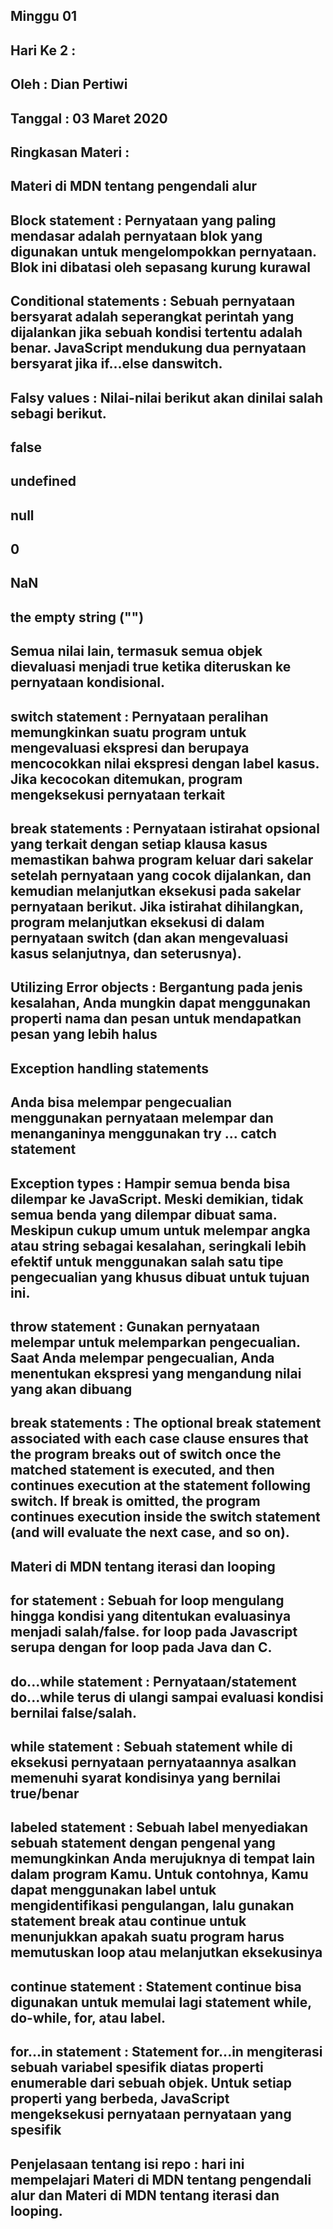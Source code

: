 ## Minggu 01

## Hari Ke 2  : 

## Oleh       : Dian Pertiwi

## Tanggal    : 03 Maret 2020

## Ringkasan Materi : 
## Materi di MDN tentang pengendali alur

## Block statement : Pernyataan yang paling mendasar adalah pernyataan blok yang digunakan untuk mengelompokkan pernyataan. Blok ini dibatasi oleh sepasang kurung kurawal

## Conditional statements : Sebuah pernyataan bersyarat adalah seperangkat perintah yang dijalankan jika sebuah kondisi tertentu adalah benar. JavaScript mendukung dua pernyataan bersyarat jika if...else danswitch.

## Falsy values : Nilai-nilai berikut akan dinilai salah sebagi berikut.
## false
## undefined
## null
## 0
## NaN
## the empty string ("")
## Semua nilai lain, termasuk semua objek dievaluasi menjadi true ketika diteruskan ke pernyataan kondisional.

## switch statement : Pernyataan peralihan memungkinkan suatu program untuk mengevaluasi ekspresi dan berupaya mencocokkan nilai ekspresi dengan label kasus. Jika kecocokan ditemukan, program mengeksekusi pernyataan terkait

## break statements : Pernyataan istirahat opsional yang terkait dengan setiap klausa kasus memastikan bahwa program keluar dari sakelar setelah pernyataan yang cocok dijalankan, dan kemudian melanjutkan eksekusi pada sakelar pernyataan berikut. Jika istirahat dihilangkan, program melanjutkan eksekusi di dalam pernyataan switch (dan akan mengevaluasi kasus selanjutnya, dan seterusnya).

## Utilizing Error objects : Bergantung pada jenis kesalahan, Anda mungkin dapat menggunakan properti nama dan pesan untuk mendapatkan pesan yang lebih halus

## Exception handling statements
## Anda bisa melempar pengecualian menggunakan pernyataan melempar dan menanganinya menggunakan try ... catch statement

## Exception types : Hampir semua benda bisa dilempar ke JavaScript. Meski demikian, tidak semua benda yang dilempar dibuat sama. Meskipun cukup umum untuk melempar angka atau string sebagai kesalahan, seringkali lebih efektif untuk menggunakan salah satu tipe pengecualian yang khusus dibuat untuk tujuan ini.

## throw statement : Gunakan pernyataan melempar untuk melemparkan pengecualian. Saat Anda melempar pengecualian, Anda menentukan ekspresi yang mengandung nilai yang akan dibuang

## break statements : The optional break statement associated with each case clause ensures that the program breaks out of switch once the matched statement is executed, and then continues execution at the statement following switch. If break is omitted, the program continues execution inside the switch statement (and will evaluate the next case, and so on).

## Materi di MDN tentang iterasi dan looping
## for statement : Sebuah for loop mengulang hingga kondisi yang ditentukan evaluasinya menjadi salah/false.  for loop pada Javascript serupa dengan  for loop pada Java dan C.
 
## do...while statement : Pernyataan/statement do...while terus di ulangi sampai evaluasi kondisi bernilai false/salah.

## while statement : Sebuah statement while di eksekusi pernyataan pernyataannya asalkan memenuhi syarat kondisinya yang bernilai true/benar
 
## labeled statement : Sebuah label menyediakan sebuah statement dengan pengenal yang memungkinkan Anda merujuknya di tempat lain dalam program Kamu. Untuk contohnya, Kamu dapat menggunakan label untuk mengidentifikasi pengulangan, lalu gunakan statement break atau continue untuk menunjukkan apakah suatu program harus memutuskan loop atau melanjutkan eksekusinya

## continue statement : Statement continue bisa digunakan untuk memulai lagi statement while, do-while, for, atau label.

## for...in statement : Statement for...in mengiterasi sebuah variabel spesifik diatas properti enumerable dari sebuah objek. Untuk setiap properti yang berbeda, JavaScript mengeksekusi pernyataan pernyataan yang spesifik


## Penjelasaan tentang isi repo : hari ini mempelajari Materi di MDN tentang pengendali alur dan Materi di MDN tentang iterasi dan looping.

 


